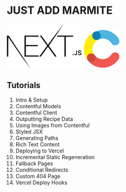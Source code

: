 # JUST ADD MARMITE

<p float="left">
  <a href="https://nextjs.org/"><img src="./public/next-js.png" alt="Next.js" width="200"></a>
  <a href="https://www.contentful.com/"><img src="./public/contentful.png" alt="Next.js" width="100"></a>
</p>

## Tutorials

1. Intro & Setup
1. Contentful Models
1. Contentful Client
1. Outputting Recipe Data
1. Using Images from Contentful
1. Styled JSX
1. Generating Paths
1. Rich Text Content
1. Deploying to Vercel
1. Incremental Static Regeneration
1. Fallback Pages
1. Conditional Redirects
1. Custom 404 Page
1. Vercel Deploy Hooks
